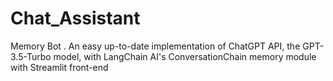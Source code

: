 # Chat_Assistant
Memory Bot . An easy up-to-date implementation of ChatGPT API, the GPT-3.5-Turbo model, with LangChain AI's ConversationChain memory module with Streamlit front-end
